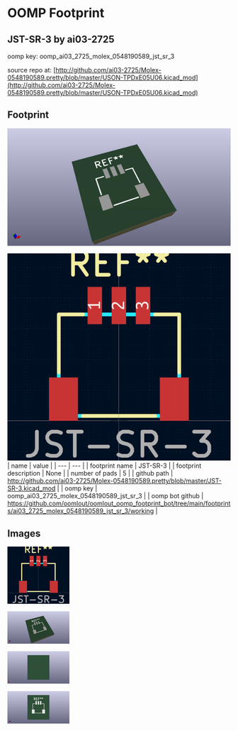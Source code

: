 # OOMP Footprint  
## JST-SR-3  by ai03-2725  
  
oomp key: oomp_ai03_2725_molex_0548190589_jst_sr_3  
  
source repo at: [http://github.com/ai03-2725/Molex-0548190589.pretty/blob/master/USON-TPDxE05U06.kicad_mod](http://github.com/ai03-2725/Molex-0548190589.pretty/blob/master/USON-TPDxE05U06.kicad_mod)  
## Footprint  
  
[![working_kicad_pcb_3d.png](working_kicad_pcb_3d_600.png)](working_kicad_pcb_3d.png)  
  
[![working.png](working_600.png)](working.png)  
| name | value | 
| --- | --- | 
| footprint name | JST-SR-3 | 
| footprint description | None | 
| number of pads | 5 | 
| github path | http://github.com/ai03-2725/Molex-0548190589.pretty/blob/master/JST-SR-3.kicad_mod | 
| oomp key | oomp_ai03_2725_molex_0548190589_jst_sr_3 | 
| oomp bot github | https://github.com/oomlout/oomlout_oomp_footprint_bot/tree/main/footprints/ai03_2725_molex_0548190589_jst_sr_3/working | 
## Images  
  
[![working.png](working_140.png)](working.png)  
  
[![working_kicad_pcb_3d.png](working_kicad_pcb_3d_140.png)](working_kicad_pcb_3d.png)  
  
[![working_kicad_pcb_3d_back.png](working_kicad_pcb_3d_back_140.png)](working_kicad_pcb_3d_back.png)  
  
[![working_kicad_pcb_3d_front.png](working_kicad_pcb_3d_front_140.png)](working_kicad_pcb_3d_front.png)  

